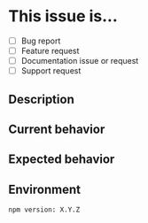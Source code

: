 # This issue is...
* [ ] Bug report
* [ ] Feature request
* [ ] Documentation issue or request
* [ ] Support request

## Description

## Current behavior

## Expected behavior

## Environment
```
npm version: X.Y.Z
```

